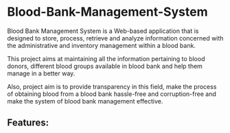 # Blood-Bank-Management-System
Blood Bank Management System is a Web-based application that is designed to store, process, retrieve and analyze information concerned with the administrative and inventory management within a blood bank.

This project aims at maintaining all the information pertaining to blood donors, different blood groups available in blood bank and help them manage in a better way.

Also, project aim is to provide transparency in this field, make the process of obtaining blood from a blood bank hassle-free and corruption-free and make  the system of blood bank management effective. 

## Features:
